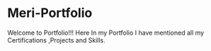# Meri-Portfolio

Welcome to Portfolio!!!
Here In my Portfolio I have mentioned all my Certifications ,Projects and Skills.
